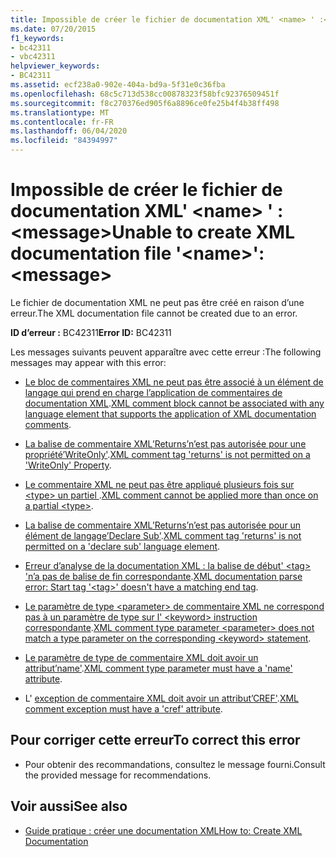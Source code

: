 ```yaml
---
title: Impossible de créer le fichier de documentation XML' <name> ' :<message>
ms.date: 07/20/2015
f1_keywords:
- bc42311
- vbc42311
helpviewer_keywords:
- BC42311
ms.assetid: ecf238a0-902e-404a-bd9a-5f31e0c36fba
ms.openlocfilehash: 68c5c713d538cc00878323f58bfc92376509451f
ms.sourcegitcommit: f8c270376ed905f6a8896ce0fe25b4f4b38ff498
ms.translationtype: MT
ms.contentlocale: fr-FR
ms.lasthandoff: 06/04/2020
ms.locfileid: "84394997"
---
```

# <a name="unable-to-create-xml-documentation-file-name-message"></a><span data-ttu-id="92b23-102">Impossible de créer le fichier de documentation XML' \<name> ' :\<message></span><span class="sxs-lookup"><span data-stu-id="92b23-102">Unable to create XML documentation file '\<name>': \<message></span></span>
<span data-ttu-id="92b23-103">Le fichier de documentation XML ne peut pas être créé en raison d’une erreur.</span><span class="sxs-lookup"><span data-stu-id="92b23-103">The XML documentation file cannot be created due to an error.</span></span>  
  
 <span data-ttu-id="92b23-104">**ID d’erreur :** BC42311</span><span class="sxs-lookup"><span data-stu-id="92b23-104">**Error ID:** BC42311</span></span>  
  
 <span data-ttu-id="92b23-105">Les messages suivants peuvent apparaître avec cette erreur :</span><span class="sxs-lookup"><span data-stu-id="92b23-105">The following messages may appear with this error:</span></span>  
  
- <span data-ttu-id="92b23-106">[Le bloc de commentaires XML ne peut pas être associé à un élément de langage qui prend en charge l’application de commentaires de documentation XML](bc42312.md).</span><span class="sxs-lookup"><span data-stu-id="92b23-106">[XML comment block cannot be associated with any language element that supports the application of XML documentation comments](bc42312.md).</span></span>  
  
- <span data-ttu-id="92b23-107">[La balise de commentaire XML’Returns’n’est pas autorisée pour une propriété’WriteOnly'](bc42313.md).</span><span class="sxs-lookup"><span data-stu-id="92b23-107">[XML comment tag 'returns' is not permitted on a 'WriteOnly' Property](bc42313.md).</span></span>  
  
- <span data-ttu-id="92b23-108">[Le commentaire XML ne peut pas être appliqué plusieurs fois sur \<type> un partiel ](bc42314.md).</span><span class="sxs-lookup"><span data-stu-id="92b23-108">[XML comment cannot be applied more than once on a partial \<type>](bc42314.md).</span></span>  
  
- <span data-ttu-id="92b23-109">[La balise de commentaire XML’Returns’n’est pas autorisée pour un élément de langage’Declare Sub'](bc42315.md).</span><span class="sxs-lookup"><span data-stu-id="92b23-109">[XML comment tag 'returns' is not permitted on a 'declare sub' language element](bc42315.md).</span></span>  
  
- <span data-ttu-id="92b23-110">[Erreur d’analyse de la documentation XML : la balise de début' \<tag> 'n’a pas de balise de fin correspondante](bc42316.md).</span><span class="sxs-lookup"><span data-stu-id="92b23-110">[XML documentation parse error: Start tag '\<tag>' doesn't have a matching end tag](bc42316.md).</span></span>  
  
- <span data-ttu-id="92b23-111">[Le paramètre de type \<parameter> de commentaire XML ne correspond pas à un paramètre de type sur l' \<keyword> instruction correspondante](bc42317.md).</span><span class="sxs-lookup"><span data-stu-id="92b23-111">[XML comment type parameter \<parameter> does not match a type parameter on the corresponding \<keyword> statement](bc42317.md).</span></span>  
  
- <span data-ttu-id="92b23-112">[Le paramètre de type de commentaire XML doit avoir un attribut’name'](bc42318.md).</span><span class="sxs-lookup"><span data-stu-id="92b23-112">[XML comment type parameter must have a 'name' attribute](bc42318.md).</span></span>  
  
- <span data-ttu-id="92b23-113">L' [exception de commentaire XML doit avoir un attribut’CREF'](../language-reference/error-messages/xml-comment-exception-must-have-a-cref-attribute.md).</span><span class="sxs-lookup"><span data-stu-id="92b23-113">[XML comment exception must have a 'cref' attribute](../language-reference/error-messages/xml-comment-exception-must-have-a-cref-attribute.md).</span></span>  
  
## <a name="to-correct-this-error"></a><span data-ttu-id="92b23-114">Pour corriger cette erreur</span><span class="sxs-lookup"><span data-stu-id="92b23-114">To correct this error</span></span>  
  
- <span data-ttu-id="92b23-115">Pour obtenir des recommandations, consultez le message fourni.</span><span class="sxs-lookup"><span data-stu-id="92b23-115">Consult the provided message for recommendations.</span></span>  
  
## <a name="see-also"></a><span data-ttu-id="92b23-116">Voir aussi</span><span class="sxs-lookup"><span data-stu-id="92b23-116">See also</span></span>

- [<span data-ttu-id="92b23-117">Guide pratique : créer une documentation XML</span><span class="sxs-lookup"><span data-stu-id="92b23-117">How to: Create XML Documentation</span></span>](../programming-guide/program-structure/how-to-create-xml-documentation.md)
